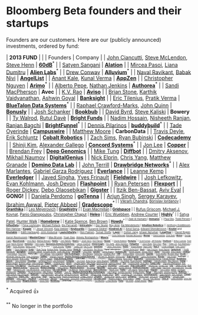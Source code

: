 # Bloomberg Beta founders and their startups

Founders are our customers. Here are our (publicly announced) investments, ordered by fund:

| **2013 FUND** | |
| Founders | Company |
| [John Ciancutti](https://twitter.com/johnciancutti), [Steve McLendon](https://twitter.com/stevemclendon), [Steve Henn](https://twitter.com/HennsEggs) | **[60dB](https://60db.co/)**<sup>\*</sup> |
| [Satyen Sangani](https://www.linkedin.com/in/ssangani) | **[Alation](http://alation.com/)** |
| [Mircea Pasoi](https://www.linkedin.com/in/mirceapasoi), [Liana Dumitru](https://www.linkedin.com/in/lianadumitru/) | **[Alien Labs](https://memo.ai/)**<sup>\*</sup> |
| [Drew Conway](https://www.linkedin.com/in/drew-conway-13b5b013) | **[Alluvium](http://www.alluvium.io)**<sup>\*</sup> |
| [Naval Ravikant](https://twitter.com/naval), [Babak Nivi](https://www.linkedin.com/in/bnivi) | **[AngelList](https://angel.co/)** |
| [Anant Kale](https://www.linkedin.com/in/anantkale), [Kunal Verma](https://www.linkedin.com/in/kunalv) | **[AppZen](http://www.appzen.com/)** |
| [Christopher Nguyen](https://twitter.com/pentagoniac) | **[Arimo](http://arimo.com/)**<sup>\*</sup> |
| [Alberto Pepe](https://www.linkedin.com/in/albertopepe), [Nathan Jenkins](https://twitter.com/nathanjenkins12) | **[Authorea](https://www.authorea.com)**<sup>\*</sup> |
| [Sandi MacPherson](https://www.linkedin.com/in/sandimacpherson/) | **Avec** |
| [K.V. Rao](https://www.linkedin.com/pub/k-v-rao/0/48/517) | **[Aviso](http://www.aviso.com/)** |
| [Brian Stone](http://linkedin.com/in/brianstone), [Karthik Vaidyanathan](https://www.linkedin.com/in/karthik-vaidyanathan/), [Ashwin Goyal](https://www.linkedin.com/in/goyalashwin/) | **[Banksight](https://banksight.com/)** |
| [Eric Tilenius](https://www.linkedin.com/in/tilenius), [Pratik Verma](https://www.linkedin.com/in/pratikrverma) | **[BlueTalon Data Systems](http://bluetalon.com/)**<sup>\*</sup> |
| [Raphael Crawford-Marks](https://twitter.com/raphaelcm), [John Quinn](https://www.linkedin.com/in/johndquinn) | **[Bonusly](https://bonus.ly/)** |
| [Josh Schanker](https://www.linkedin.com/in/joshschanker) | **[Bookbub](https://www.bookbub.com/home/)** |
| [David Byrd](https://www.linkedin.com/in/davidmbyrd), [Steve Kaliski](https://www.linkedin.com/pub/steve-kaliski/10/a77/79) | **Bowery** |
| [Ty Walrod](https://twitter.com/tywalrod), [Rutul Davè](https://twitter.com/letsfixtheworld) | **[Bright Funds](https://www.brightfunds.org/)** |
| [Nadim Hossain](https://www.linkedin.com/in/nadimhossain), [Nisheeth Ranjan](https://www.linkedin.com/in/nranjan), [Ranjan Bagchi](https://www.linkedin.com/in/rbagchi) | **[BrightFunnel](http://www.brightfunnel.com/)**<sup>\*</sup> |
| [Dennis Pilarinos](https://twitter.com/dennispilarinos) | **[buddybuild](https://www.buddybuild.com/)**<sup>\*</sup> |
| [Tade Oyerinde](https://www.linkedin.com/in/tadeoyerinde/) | **[Campuswire](https://campuswire.com/)** |
| [Matthew Moore](https://linkedin.com/in/matthewpaulmoore) | **CarbonData** |
| [Travis Deyle](http://www.travisdeyle.com/), [Erik Schluntz](http://www.erikschluntz.com/portfolio/) | **[Cobalt Robotics](http://www.cobaltrobotics.com/)** |
| [Zach Sims](https://twitter.com/zsims), [Ryan Bubinski](https://www.linkedin.com/in/ryanbubinski) | **[Codecademy](http://www.codecademy.com/)** |
| [Shinji Kim](https://www.linkedin.com/in/shinjikim), [Alexander Gallego](https://www.linkedin.com/in/alexandergallego) | **[Concord Systems](http://concord.io/)**<sup>\*</sup> |
| [Jon Lee](https://www.linkedin.com/in/jonlee168) | **[Copper](https://www.copper.com/)** |
| [Brendan Frey](https://en.wikipedia.org/wiki/Brendan_Frey) | **[Deep Genomics](http://www.deepgenomics.com/)** |
| [Mike Tung](https://www.linkedin.com/in/miketung) | **[Diffbot](http://www.diffbot.com/)** |
| [Dmitry Aksenov](https://uk.linkedin.com/in/dmitryaksenov), [Mikhail Naumov](https://www.linkedin.com/in/mikhailnaumov) | **[DigitalGenius](http://www.digitalgenius.com/)** |
| [Nick Elprin](https://www.linkedin.com/pub/nick-elprin/38/a0/b3), [Chris Yang](https://www.linkedin.com/pub/christopher-yang/58/9a6/a62), [Matthew Granade](https://www.linkedin.com/pub/matthew-granade/0/188/837) | **[Domino Data Lab](https://www.dominodatalab.com/)** |
| [John Terrill](https://www.linkedin.com/in/johnterrill) | **[Drawbridge Networks](https://drawbridgenetworks.com/)**<sup>\*</sup> |
| [Alex Marlantes](https://www.linkedin.com/in/alexandermarlantes/), [Gabriel Garza Rodríguez](https://www.linkedin.com/in/garzagabriel/) | **[Everlance](https://www.everlance.com/)** |
| [Leanne Kemp](https://www.linkedin.com/in/leannekemp/) | **[Everledger](https://www.everledger.io/)** |
| [Javed Singha](https://www.linkedin.com/pub/javed-singha/5/826/1a7), [Yves Frinault](https://www.linkedin.com/in/yvesfrinault) | **[Fieldwire](http://www.fieldwire.com/)** |
| [Josh Lefkowitz](http://www.flashpoint-intel.com/about-us/leadership/), [Evan Kohlmann](https://twitter.com/IntelTweet), [Josh Devon](http://www.flashpoint-intel.com/about-us/leadership/) | **[Flashpoint](http://www.flashpoint-intel.com/)** |
| [Ryan Petersen](https://twitter.com/typesfast) | **[Flexport](https://www.flexport.com/)** |
| [Roger Dickey](https://www.linkedin.com/in/rogerdickey), [Debo Olaosebikan](https://www.linkedin.com/in/dolaoseb) | **[Gigster](https://gigster.com/)** |
| [Itzik Ben-Bassat](https://twitter.com/ibenbassat), [Aviv Eyal](https://twitter.com/avive) | **GONG!** |
| [Daniela Perdomo](https://twitter.com/danielaperdomo) | **[goTenna](http://gotenna.com/)** |
| [Arjun Singh](https://www.linkedin.com/in/arjun-singh-629216105), [Sergey Karayev](https://www.linkedin.com/in/sergeykarayev), [Ibrahim Awwal](https://www.linkedin.com/in/ibrahim-awwal-28b43a3a), [Pieter Abbeel](https://www.linkedin.com/in/pieter-abbeel-34a10a3) | **[Gradescope](https://gradescope.com/)**<sup>\*<sup> |
| [Vikram Chandra](https://www.linkedin.com/in/vikram-chandra/), [Borislav Iordanov](https://www.linkedin.com/in/borislav-iordanov-17a1152/) | **[Granthika](https://granthika.co/)** |
| [Leo Meyerovich](https://www.linkedin.com/in/leo-meyerovich-09649219/) | **[Graphistry](https://www.graphistry.com/)** |
| [Evan Macmillan](https://twitter.com/djmrevan) | **[Gridspace](https://www.gridspace.com)** |
| [Rufus Griscom](https://www.linkedin.com/in/rufus-griscom-16b1/), [Michael J. Kovnat](https://www.linkedin.com/in/michael-j-kovnat-4052a25/), [Panio Gianopoulos](https://www.linkedin.com/in/panio-gianopoulos-639bba4/), [Christopher Chaput](https://www.linkedin.com/in/christopher-chaput-a8529211/) | **[Heleo](https://heleo.com/)** |
| [Eric Wuebben](https://twitter.com/wuebben), [Andrew Courter](https://twitter.com/covrter) | **[Highly](https://www.highly.co)**<sup>\*</sup> |
| [Satya Patel](https://twitter.com/satyap), [Hunter Walk](https://twitter.com/hunterwalk) | **[Homebrew](http://homebrew.co/)** |
| [Katie Spence](https://twitter.com/spenceke), [Ben Brown](https://twitter.com/benbrown) | **[Howdy](http://howdy.ai/)**<sup>\*<sup> |
| [Zaid Al Hamami](https://www.linkedin.com/pub/zaid-al-hamami/2/83/211) | **[Immunio](http://immun.io/)**<sup>\*</sup> |
| [Paul Dix](https://twitter.com/pauldix), [Todd Persen](https://www.linkedin.com/in/toddpersen) | **[InfluxData](http://influxdata.com/)** |
| [Fima Leshinsky](https://www.linkedin.com/in/fimaleshinsky/), [Michael Pollack](https://www.linkedin.com/in/mpollack/), [Giv Parvaneh](https://www.linkedin.com/in/givparvaneh/) | **[Intricately](https://www.intricately.com/)** |
| [Dor Skuler](https://www.linkedin.com/in/dorskuler/), [Roy Amir](https://www.linkedin.com/in/roy-amir-297b18/), [Itai Mendelsohn](https://www.linkedin.com/in/itai-mendelsohn-69347a1/?ppe=1) | **[Intuition Robotics](http://www.intuitionrobotics.com)** |
| [Anthony Goldbloom](https://www.linkedin.com/in/anthonygoldbloom), [Ben Hamner](https://www.kaggle.com/benhamner) | **[Kaggle](https://www.kaggle.com/)**<sup>\*</sup> |
| [Jesse Vincent](https://twitter.com/obra), [Kaia Dekker](https://twitter.com/quince) | **[Keyboardio](http://keyboard.io/)** |
| [Suzanne Gildret](https://www.linkedin.com/in/suzannegildert/) | **[Kindred.AI](https://www.kindred.ai/)** |
| [Amol Sarva](https://www.linkedin.com/in/amolsarva), [Edward Shenderovich](https://www.linkedin.com/in/shenderovich) | **[Knotel](https://knotel.com)** and **[Knotable](https://knote.com)** |
| [Edith Harbaugh](https://www.linkedin.com/in/edithharbaugh), [John Kodumal](https://www.linkedin.com/in/jkodumal) | **[LaunchDarkly](http://launchdarkly.com/)** |
| [Ron Palmeri](https://twitter.com/RonP), [Tomaž Štolfa](https://twitter.com/tomazstolfa) | **[Layer](https://layer.com/)** |
| [Colton Jang](https://www.linkedin.com/in/coltonjang/), [Ishaan Nerurkar](https://www.linkedin.com/in/ishaannerurkar/) | **[LeapYear](https://leapyear.ai/)** |
| [David Rogier](https://www.linkedin.com/in/drogier), [Aaron Rasmussen](http://aaronrasmussen.com/) | **[MasterClass](http://masterclass.com/)** |
| [Max Bruner](https://www.linkedin.com/in/maxbruner), [Yuan Gao](https://www.linkedin.com/in/yuan-gao-30027060), [Alexey Rostapshov](https://www.linkedin.com/in/arostaps) | **[Mavrx](https://www.mavrx.co/)**<sup>\*<sup> |
| [Scott Heiferman](https://www.linkedin.com/in/sheif), [Brendan McGovern](https://www.linkedin.com/in/brendan-mcgovern-a49a142) | **[Meetup](http://www.meetup.com)**<sup>\*</sup> |
| [David Gutelius](https://twitter.com/gutelius), [Chris Diehl](https://twitter.com/chrisdiehl) | **[Motiva](https://www.motiva.ai/)** |
| [George Cigale](https://www.linkedin.com/in/gcigale) | **[MycroFriends](https://www.mycrofriends.com/)** |
| [Chris Bach](https://twitter.com/chr_bach), [Mathias Biilmann](http://mathias-biilmann.net/about) | **[Netlify](https://www.netlify.com/)** |
| [John Battelle](https://twitter.com/johnbattelle) | **[NewCo](http://newco.co/)** |
| [Jonah Varon](https://www.linkedin.com/in/jonahvaron), [Axel Hansen](https://www.linkedin.com/pub/axel-hansen/25/aa/7ab) | **[Newsle](https://newsle.com/)**<sup>\*</sup> |
| [Charlie Robbins](https://twitter.com/indexzero) | **[Nodejitsu](https://www.nodejitsu.com/)**<sup>\*</sup> |
| [Scott Forman](https://www.linkedin.com/in/scottforman), [Jeff Kolesky](https://www.linkedin.com/in/jeffkolesky) | **[OneRoom](http://www.joinoneroom.com/)** |
| [Arthur Lozinski](https://www.linkedin.com/in/arthurlozinski/), [Trent Seed](https://www.linkedin.com/in/trentmseed/), [Ramin Ettehad](https://www.linkedin.com/in/ramin1/) | **[Oomnitza](https://www.oomnitza.com/)** |
| [Amit Gupta](https://www.linkedin.com/in/amitngupta) | **[Opensense (formerly SenderGen)](https://www.opensense.com/)** |
| [James Crawford](https://www.linkedin.com/in/jmcrawfordjr) | **[Orbital Insight](http://orbitalinsight.com/)** |
| [Eric Duffy](https://www.linkedin.com/pub/eric-duffy/29/326/101), [Jamie Davidson](https://www.linkedin.com/pub/jamie-davidson/32/451/85a) | **[Pathgather](http://www.pathgather.com/)**<sup>\*</sup> |
| [Jason Bade](https://www.linkedin.com/in/jasonbade), [Nick Chen](https://www.linkedin.com/in/nicholasychen) | **[Pico](https://hellopico.io/)** |
| [Eddie Lim](https://www.linkedin.com/in/eddiedotlim), [Eoin Matthews](https://www.linkedin.com/pub/eoin-matthews/0/517/287) | **[Point](https://point.com/)** |
| [Anne Wootton](https://twitter.com/annewootton), [Bailey Smith](https://www.linkedin.com/in/baileyrsmith) | Pop Up Archive<sup>\*</sup> |
| [Sean Gourley](https://www.linkedin.com/in/sgourley/) | **[Primer](https://primer.ai/)** |
| [Teddy Cha](https://www.linkedin.com/in/teddycha/), [Hai Po Sun](https://www.linkedin.com/in/haipo/) | **[pulseData](https://pulsedata.io/)** <sup>\*\*</sup> |
| [Jason Hirschhorn](https://twitter.com/JasonHirschhorn) | **[ReDEF](http://www.mediaredefined.com/)** |
| [Amjad Masad](https://www.linkedin.com/in/amjadmasad), [Haya Odeh](https://www.linkedin.com/in/haya-odeh-b0725928/) | **[Repl.it](https://repl.it/)** |
| [Fouad ElNaggar](https://twitter.com/ThufirHawat), [Peter Yared](https://twitter.com/peteryared) | **[Sapho](https://www.sapho.com/)**<sup>\*</sup> |
| [Steve Newman](https://www.linkedin.com/pub/steve-newman/31/a35/1a2) | **[Scalyr](https://www.scalyr.com/)** |
| [Ryan Tseng](https://www.linkedin.com/in/ryantseng), [Andrew Reiter](https://www.linkedin.com/in/andrewreiter), [Brandon Tseng](https://www.linkedin.com/in/brandontseng) | **[Shield AI](http://shield.ai/)** |
| [Joel Brinton](https://www.linkedin.com/in/joeldbrinton/), [Ben Morse](https://www.linkedin.com/in/ben-morse-75732110/) | **Signal Laboratories** |
| [Stewart Butterfield](https://twitter.com/stewart) | **[Slack](https://slack.com/)** |
| [Alan Fletcher](https://www.linkedin.com/in/alan-fletcher-6161241), [Aman Naimat](https://www.linkedin.com/in/amannaimat) | **[Spiderbook](http://spiderbook.com/)**<sup>\*</sup> |
| [Kartik Mandaville](https://www.linkedin.com/in/kar2905) | **[SpringRole](https://springrole.com)** |
| [Elizabeth Zalman](https://www.linkedin.com/in/elizabethzalman), [Schuyler Brown](https://www.linkedin.com/in/brownschuyler), [Justin McCarthy](https://www.linkedin.com/in/justinmccarthy) | **[StrongDM](http://www.strongdm.com/)** |
| [Chris Kelly](https://www.linkedin.com/in/christopherkelly) | **[Survata](https://www.survata.com/)** |
| [Danny Rogers](https://www.linkedin.com/in/dannyrogers/) | **[Terbium Labs](https://terbiumlabs.com)** |
| [Kieran Snyder](https://twitter.com/kieransnyder), [Jensen Harris](https://www.linkedin.com/in/jensenharris) | **[Textio](https://textio.com/)** |
| [Anil Dash](http://dashes.com/anil/), [Gina Trapani](https://twitter.com/ginatrapani) | **[ThinkUp](https://www.thinkup.com/)** |
| [Fred Seibert](https://twitter.com/fredseibert), [Yoel Flohr](https://uk.linkedin.com/in/flohr) | **Thirty Labs** |
| [Jeff LaBarge](https://www.linkedin.com/in/jefflabarge), [Tom Shapland](https://www.linkedin.com/in/tom-shapland-b4494212) | **[Tule Technologies](https://www.tuletechnologies.com/)** |
| [Alex Rampell](https://twitter.com/arampell), [Pasha Bitz](https://twitter.com/pashabitz), [Jonathan Wolf](https://www.linkedin.com/in/jwolf) | **[TXN](http://txn.com/)** |
| [Andrew Baker](https://www.linkedin.com/in/abaker87/), [Chris Dralla](https://www.linkedin.com/in/cdralla/) | **[Typelaw](https://www.typelaw.com/)** |
| [Scott Mueller](https://www.linkedin.com/in/scottamueller/), [Michael Yang](https://www.linkedin.com/in/michaelyang831/) | **[UCode](https://www.ucode.com/)** |
| [Alexander García-Tobar](https://www.linkedin.com/in/alexgarciatobar), [Peter Goldstein](https://www.linkedin.com/in/petergoldstein) | **[ValiMail](http://www.valimail.com/)** |
| [Stephen Purpura](https://www.linkedin.com/in/spurpura) | **[Versive (formerly Context Relevant)](http://www.contextrelevant.com/)**<sup>\*</sup> |
| [Michael W. Wellman](https://www.linkedin.com/in/mwellman), [Dmitry Dain](https://www.linkedin.com/in/dmitrydain) | **[Virgil Security](http://www.virgilsecurity.com/)** |
| [Justin Wohlstadter](https://twitter.com/justpw) | **[Wonder](https://askwonder.com/)** |
| [Ivan Kirigin](https://www.linkedin.com/in/kirigin) | **YesGraph**<sup>\*</sup> |
| [Jason Garoutte](https://www.linkedin.com/in/garoutte), [Brian Zotter](https://www.linkedin.com/in/zotterb) | **YesPath** |
| [Kulveer Taggar](https://twitter.com/kul) | **[Zeus (formerly Status)](https://zeusliving.com/)** |
| **2016 FUND** | |
| Founders | Company |
| [Madhu Chamarty](https://www.linkedin.com/in/mchamarty/), [Ross Fubini](https://www.linkedin.com/in/fubini/) | **[BeyondHQ](https://www.beyondhq.co/)** |
| [Sankarshan Murthy](https://www.linkedin.com/in/sankarshan-murthy-6862b0a/), [Prahlad Athreya](https://www.linkedin.com/in/pathreya/) | **[Bumblebee Spaces](https://www.bumblebeespaces.com/)** |
| [Tyler Koblasa](https://www.linkedin.com/in/tylerkoblasa/) | **[CloudApp](https://my.cl.ly/register)** |
| [bethanye Blount](https://www.linkedin.com/in/bethanye/), [Lisa Dusseault](https://www.linkedin.com/in/lisadusseault/) | **[Compaas](https://www.compa.as/)** |
| [Joe Freed](https://www.linkedin.com/in/joefreed), [Andy Horng](https://www.linkedin.com/in/andyhorng/), [Samir Meghani](https://www.linkedin.com/in/samirmeghani/) | **[Cultivate](https://www.cultivateai.com/)** |
| [Tim Delisle](https://www.linkedin.com/in/tim-delisle-61357263/), [Bryan Russett](https://www.linkedin.com/in/bryanrussett/) | **[Datalogue](https://www.datalogue.io/)** |
| [Danielle Baskin](https://www.linkedin.com/in/danielle-baskin/), [Max Hawkins](https://www.linkedin.com/in/maxhawkins/) | **[Dialup](https://dialup.com/)** |
| [Matteo Melani](https://www.linkedin.com/in/matteomelani/), [Andrew Catton](https://www.linkedin.com/in/andrewcatton/), [Luke Andrews](https://www.linkedin.com/in/attaboy/) | **[Ellipsis](https://www.ellipsis.ai/)** |
| [Jordana Stein](https://www.linkedin.com/in/jordanastein) | **[enrich](https://www.joinenrich.com/)** |
| [Akshay Gupta](https://www.linkedin.com/in/xagupta/), [Rabi Gupta](https://www.linkedin.com/in/rabigupta/), [Ashish Kumar](https://www.linkedin.com/in/ashishkumar14/), [Satwick Saxena](https://www.linkedin.com/in/satwick/) | **[Eva](https://www.evabot.ai/)** |
| [Krishna Gade](https://www.linkedin.com/in/krishnagade/), [Amit Paka](https://www.linkedin.com/in/amitpaka/) | **[Fiddler Labs](https://www.fiddler.ai/)** |
| [Sherveen Mashayekhi](https://www.linkedin.com/in/sherveenm/), [Alex Rothberg](https://www.linkedin.com/in/alex-g-rothberg/) | **[Free Agency](https://www.freeagency.com/)** |
| [Michael Jaindl](https://www.linkedin.com/in/jaindl/), [Derek Lee](https://www.linkedin.com/in/dereklee/) | **[Howard](https://hihoward.com/)** |
| [Krishna Yarlagadda](https://www.linkedin.com/in/krishna-yarlagadda-800114/), [Nava Davuluri](https://www.linkedin.com/in/navadavuluri/) | **[Huddl](https://www.huddl.ai/)** |
| [Peter Yared](https://www.linkedin.com/in/peteryared/) | **[InCountry](https://incountry.com/)** |
| [Justin Label](https://www.linkedin.com/in/justinlabel/) | **[Inner Loop Capital](https://www.innerloopcap.com/)** |
| [Rachel Puri](https://www.linkedin.com/in/rachelpuri/), [Vicrum Puri](https://www.linkedin.com/in/vicrum/) | **[Lina](https://lina.co/)** |
| [Nadja Oertelt](https://www.linkedin.com/in/nadjaoertelt/), [Allan Lasser](https://www.linkedin.com/in/allan-lasser-bbaa9493/) | **[Massive Science](https://massivesci.com/)** |
| [David Klein](https://www.linkedin.com/in/david-j-klein-5167172/) | **[Modern Empathy](https://www.modernempathy.com/)** |
| [Katie Stanton](https://www.linkedin.com/in/katiestanton/) | **[Moxxie Ventures](https://www.moxxie.vc/)** |
| [Ian Eyberg](https://www.linkedin.com/in/ianeyberg/) | **[NanoVMs](https://nanovms.com/)** |
| [Spike Lipkin](https://www.linkedin.com/in/spike-lipkin-8173651b/), [Gordon Wintrob](https://www.linkedin.com/in/gwintrob/) | **[Newfront Insurane](https://www.newfront.com/)** |
| [Adam Rogas](https://www.linkedin.com/in/adamrogas/), [Paul Korol](https://www.linkedin.com/in/paulkorol/), [Phil Vizzaccaro](https://www.linkedin.com/in/phil-vizzaccaro-5694b28/), [Eric Kay](https://www.linkedin.com/in/erickaylaw/) | **[NS8](https://www.ns8.com/)** |
| [Katherine Lehr](https://www.linkedin.com/in/katherine-lehr-56338197/), [Tom McGeveran](https://www.linkedin.com/in/tom-mcgeveran-a579092a/), [Josh Benson](https://www.linkedin.com/in/josh-benson-8a633221/) | **[Old Town Media](http://www.oldtownmedianyc.com/)** |
| [Pia Mancini](https://twitter.com/piamancini), [Xavier Damman](https://twitter.com/xdamman) | **[Open Collective](https://opencollective.com/)** |
| [Nitesh Goel](https://www.linkedin.com/in/doodlebug/) | **[Padlet](https://padlet.com/)** |
| [Jeff Haynie](https://www.linkedin.com/in/jhaynie/), [Nolan Wright](https://www.linkedin.com/in/nolan-wright-32b84213a/) | **[Pinpoint](https://pinpoint.com/)** |
| [Tom Coates](https://www.linkedin.com/in/tecoates/), [Rabble](https://www.linkedin.com/in/rabble/), [Christoph Moskalonek](https://www.linkedin.com/in/hermiteer/) | **[Planetary](https://planetary.social/)** |
| [Nicola Korzenko](https://www.linkedin.com/in/nicolakorzenko/), [Jake Shapiro](https://www.linkedin.com/in/jacobshapiro/) | **[Podfund](https://pod.fund/)** |
| [Tuan Ho](https://www.linkedin.com/in/hotuan/) | **[Raydiant (formerly Mira Technologies)](https://www.raydiant.com/)** |
| [Dan Pupius](https://www.linkedin.com/in/danpupius/), [Jennifer Dennard](https://www.linkedin.com/in/jennifer-dennard-822b0616/), [Braden Kowitz](https://www.linkedin.com/in/kowitz/) | **[Range](https://www.range.co/)** |
| [Mike Kadin](https://www.linkedin.com/in/michael-kadin-a341571b/), [Jeremy Lermitte](https://www.linkedin.com/in/jeremy-lermitte-9153b72a/) | **[RedCircle](https://www.getredcircle.com/)** |
| [Gadi Shamia](https://www.linkedin.com/in/gadis/), [Ben Gleitzman](https://www.linkedin.com/in/gleitz/) | **[Replicant](http://www.replicant.ai/)** |
| [Cara Meverden](https://www.linkedin.com/in/carameverden/), [Saul Carlin](https://www.linkedin.com/in/saulcarlin/), [Daniel McCartney](https://www.linkedin.com/in/daniel-john-mccartney/) | **[Scout.fm](https://www.scout.fm/)** |
| [Manish Garg](https://www.linkedin.com/in/manishga/), [Avinash Misra](https://www.linkedin.com/in/amisra/) | **[Skan](https://skan.ai/)** |
| [Christine Tao](https://www.linkedin.com/in/christineptao/), [Lori Mazen](https://www.linkedin.com/in/lorimazan/) | **[Sounding Board](https://www.soundingboardinc.com/)** |
| [Eyal Feldman](https://www.linkedin.com/in/feldmaneyal/), [Ofer Feldman](https://www.linkedin.com/in/oferfeldman/) | **[Stampli](https://www.stampli.com/)** |
| [Max Simkoff](https://www.linkedin.com/in/maxsimkoff/) | **[States Title](https://statestitle.com/)** |
| [Zack Kanter](https://www.linkedin.com/in/zkanter/) | **[Stedi](https://www.stedi.com/)** |
| [Adrien Treuille](https://www.linkedin.com/in/adrien-treuille-52215718/), [Nodira Khoussainova](https://www.linkedin.com/in/nodira-khoussainova-74540267/), [Thiago Teixeira](https://www.linkedin.com/in/thiago-teixeira-1244a116/) | **[Streamlit](https://streamlit.io/)** |
| [William King](https://www.linkedin.com/in/quentusrex/), [Bayan Towfiq](https://www.linkedin.com/in/bayantowfiq/) | **[Subspace](https://www.subspace.com/)** |
| [Rahim Fazal](https://www.linkedin.com/in/rahimfazal), [Joel Scott](https://www.linkedin.com/in/joeldscott/) | **[SV Academy](https://www.sv.academy/)** |
| [Saurabh Bajaj](https://www.linkedin.com/in/bajajs/) | **[Swiftlane](https://www.swiftlane.com/)** |
| [Mike Dudas](https://twitter.com/mdudas) | **[The Block](https://www.theblockcrypto.com)** |
| [Tiffany Dufu](https://www.linkedin.com/in/tiffanydufu/) | **[The Cru](https://www.thecru.com/)** |
| [Beau Cronin](https://www.linkedin.com/in/beaucronin/), [Chris Diehl](https://www.linkedin.com/in/cpdiehl), [David Gutelius](https://www.linkedin.com/in/gutelius/) | **[The Data Guild](https://www.thedataguild.com/)** |
| [Melanie Shapiro](https://www.linkedin.com/in/melshapiro), [Steve Shapiro](https://www.linkedin.com/in/shapirosteve/) | **[Token](https://tokenize.com/)** |
| [Ian Coe](https://www.linkedin.com/in/iancoe/), [Karl Hanson](https://www.linkedin.com/in/karl-hanson/) | **[Tonic.ai](https://tonic.ai/)** |
| [Lukas Biewald](https://www.linkedin.com/in/lbiewald), [Chris Van Pelt](https://www.linkedin.com/in/chrisvanpelt/), [Shawn Lewis](https://www.linkedin.com/in/shawn-lewis-524a563/) | **[Weights & Biases](https://www.wandb.com/)** |
| [Jesse Patel](https://www.linkedin.com/in/pateljesse/) | **[Workflowy](https://workflowy.com/)** |
| **2019 FUND** | |
| Founders | Company |
| [Turi Munthe](https://www.linkedin.com/in/turimunthe/), [J. Paul Neeley](https://www.linkedin.com/in/jpaulneeley/) | **[Parlia](https://parlia.com/)** |
| [Ian Smith](https://www.linkedin.com/in/ismithdrone/), [Joseph Moster](https://www.linkedin.com/in/joseph-moster/) | **[Ware](https://www.getware.com)** |

<sup>\*</sup> Acquired :thumbsup:

<sup>\*\*</sup> No longer in the portfolio
